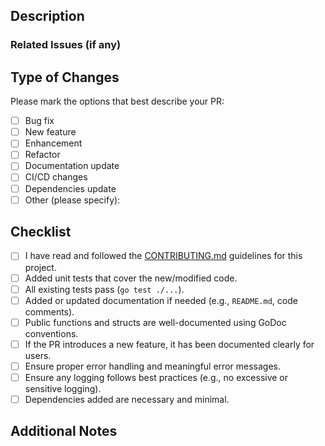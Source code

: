 ## Description

### Related Issues (if any)

## Type of Changes

Please mark the options that best describe your PR:

- [ ] Bug fix
- [ ] New feature
- [ ] Enhancement
- [ ] Refactor
- [ ] Documentation update
- [ ] CI/CD changes
- [ ] Dependencies update
- [ ] Other (please specify):

## Checklist

- [ ] I have read and followed the [CONTRIBUTING.md](CONTRIBUTING.md) guidelines for this project.
- [ ] Added unit tests that cover the new/modified code.
- [ ] All existing tests pass (`go test ./...`).
- [ ] Added or updated documentation if needed (e.g., `README.md`, code comments).
- [ ] Public functions and structs are well-documented using GoDoc conventions.
- [ ] If the PR introduces a new feature, it has been documented clearly for users.
- [ ] Ensure proper error handling and meaningful error messages.
- [ ] Ensure any logging follows best practices (e.g., no excessive or sensitive logging).
- [ ] Dependencies added are necessary and minimal.

## Additional Notes


